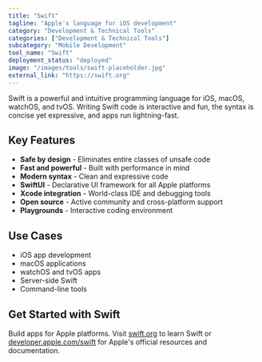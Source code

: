 ```yaml
---
title: "Swift"
tagline: "Apple's language for iOS development"
category: "Development & Technical Tools"
categories: ["Development & Technical Tools"]
subcategory: "Mobile Development"
tool_name: "Swift"
deployment_status: "deployed"
image: "/images/tools/swift-placeholder.jpg"
external_link: "https://swift.org"
---
```

Swift is a powerful and intuitive programming language for iOS, macOS, watchOS, and tvOS. Writing Swift code is interactive and fun, the syntax is concise yet expressive, and apps run lightning-fast.

## Key Features

- **Safe by design** - Eliminates entire classes of unsafe code
- **Fast and powerful** - Built with performance in mind
- **Modern syntax** - Clean and expressive code
- **SwiftUI** - Declarative UI framework for all Apple platforms
- **Xcode integration** - World-class IDE and debugging tools
- **Open source** - Active community and cross-platform support
- **Playgrounds** - Interactive coding environment

## Use Cases

- iOS app development
- macOS applications
- watchOS and tvOS apps
- Server-side Swift
- Command-line tools

## Get Started with Swift

Build apps for Apple platforms. Visit [swift.org](https://swift.org) to learn Swift or [developer.apple.com/swift](https://developer.apple.com/swift) for Apple's official resources and documentation.